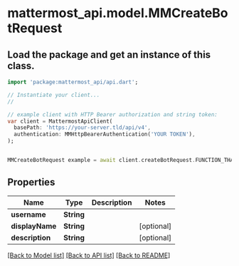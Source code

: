 # mattermost_api.model.MMCreateBotRequest

## Load the package and get an instance of this class.
```dart
import 'package:mattermost_api/api.dart';

// Instantiate your client...
//

// example client with HTTP Bearer authorization and string token:
var client = MattermostApiClient(
  basePath: 'https://your-server.tld/api/v4',
  authentication: MMHttpBearerAuthentication('YOUR TOKEN'),
);


MMCreateBotRequest example = await client.createBotRequest.FUNCTION_THAT_RETURNS_THIS_CLASS();

```

## Properties
Name | Type | Description | Notes
------------ | ------------- | ------------- | -------------
**username** | **String** |  | 
**displayName** | **String** |  | [optional] 
**description** | **String** |  | [optional] 

[[Back to Model list]](../GENERATED_README.md#documentation-for-models) [[Back to API list]](../GENERATED_README.md#documentation-for-api-endpoints) [[Back to README]](../GENERATED_README.md)


